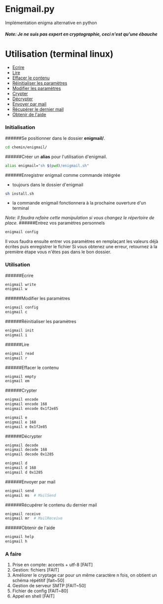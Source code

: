# Enigmail.py

Implémentation enigma alternative en python

##### Note: Je ne suis pas expert en cryptographie, ceci n'est qu'une ébauche



# Utilisation (terminal linux)
- [Ecrire](#ecrire)
- [Lire](#lire)
- [Effacer le contenu](#effacer-le-contenu)
- [Réinitialiser les paramètres](#r%C3%A9initialiser-les-param%C3%A8tres)
- [Modifier les paramètres](#modifier-les-param%C3%A8tres)
- [Crypter](#crypter)
- [Décrypter](#d%C3%A9crypter)
- [Envoyer par mail](#envoyer-par-mail)
- [Récupérer le dernier mail](#r%C3%A9cup%C3%A9rer-le-contenu-du-dernier-mail)
- [Obtenir de l'aide](#obtenir-de-laide)

### Initialisation

######Se positionner dans le dossier __enigmail/__.
```bash
cd chemin/enigmail/
```
######Créer un __alias__ pour l'utilisation d'enigmail.
```bash
alias enigmail="sh $(pwd)/enigmail.sh"
```
######Enregistrer enigmail comme commande intégrée
- toujours dans le dossier d'enigmail
```bash
sh install.sh
```
- la commande enigmail fonctionnera à la prochaine ouverture d'un terminal

_Note: Il faudra refaire cette manipulation si vous changez le répertoire de place._
######Entrez vos paramètres personnels
```bash
enigmail config
```
Il vous faudra ensuite entrer vos paramètres en remplaçant les valeurs déjà écrites puis enregistrer le fichier
Si vous obtenez une erreur, retournez à la première étape vous n'êtes pas dans le bon dossier.


### Utilisation

######Ecrire
```bash
enigmail write
enigmail w
```
######Modifier les paramètres
```bash
enigmail config
enigmail c
```
######Réinitialiser les paramètres
```bash
enigmail init
enigmail i
```
######Lire
```bash
enigmail read
enigmail r
```
######Effacer le contenu
```bash
enigmail empty
enigmail em
```
######Crypter
```bash
enigmail encode
enigmail encode 168
enigmail encode 0x1f2e85

enigmail e
enigmail e 168
enigmail e 0x1f2e85
```
######Décrypter
```bash
enigmail decode
enigmail decode 168
enigmail decode 0x1285

enigmail d
enigmail d 168
enigmail d 0x1285
```
######Envoyer par mail
```bash
enigmail send
enigmail ms  # MailSend
```
######Récupérer le contenu du dernier mail
```bash
enigmail receive
enigmail mr  # MailReceive
```
######Obtenir de l'aide
```bash
enigmail help
enigmail h
```


### A faire
1. Prise en compte: accents + utf-8 [FAIT]
2. Gestion: fichiers [FAIT]
3. Améliorer le cryptage car pour un même caractère n fois, on obtient un schéma répétitif [fait~50]
4. Gestion de serveur SMTP [FAIT~50]
5. Fichier de config [FAIT~80]
6. Appel en shell [FAIT]
